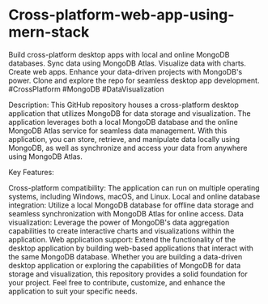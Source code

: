 # Cross-platform-web-app-using-mern-stack
Build cross-platform desktop apps with local and online MongoDB databases. Sync data using MongoDB Atlas. Visualize data with charts. Create web apps. Enhance your data-driven projects with MongoDB's power. Clone and explore the repo for seamless desktop app development. #CrossPlatform #MongoDB #DataVisualization


Description: This GitHub repository houses a cross-platform desktop application that utilizes MongoDB for data storage and visualization. The application leverages both a local MongoDB database and the online MongoDB Atlas service for seamless data management. With this application, you can store, retrieve, and manipulate data locally using MongoDB, as well as synchronize and access your data from anywhere using MongoDB Atlas.

Key Features:

Cross-platform compatibility: The application can run on multiple operating systems, including Windows, macOS, and Linux.
Local and online database integration: Utilize a local MongoDB database for offline data storage and seamless synchronization with MongoDB Atlas for online access.
Data visualization: Leverage the power of MongoDB's data aggregation capabilities to create interactive charts and visualizations within the application.
Web application support: Extend the functionality of the desktop application by building web-based applications that interact with the same MongoDB database.
Whether you are building a data-driven desktop application or exploring the capabilities of MongoDB for data storage and visualization, this repository provides a solid foundation for your project. Feel free to contribute, customize, and enhance the application to suit your specific needs.
